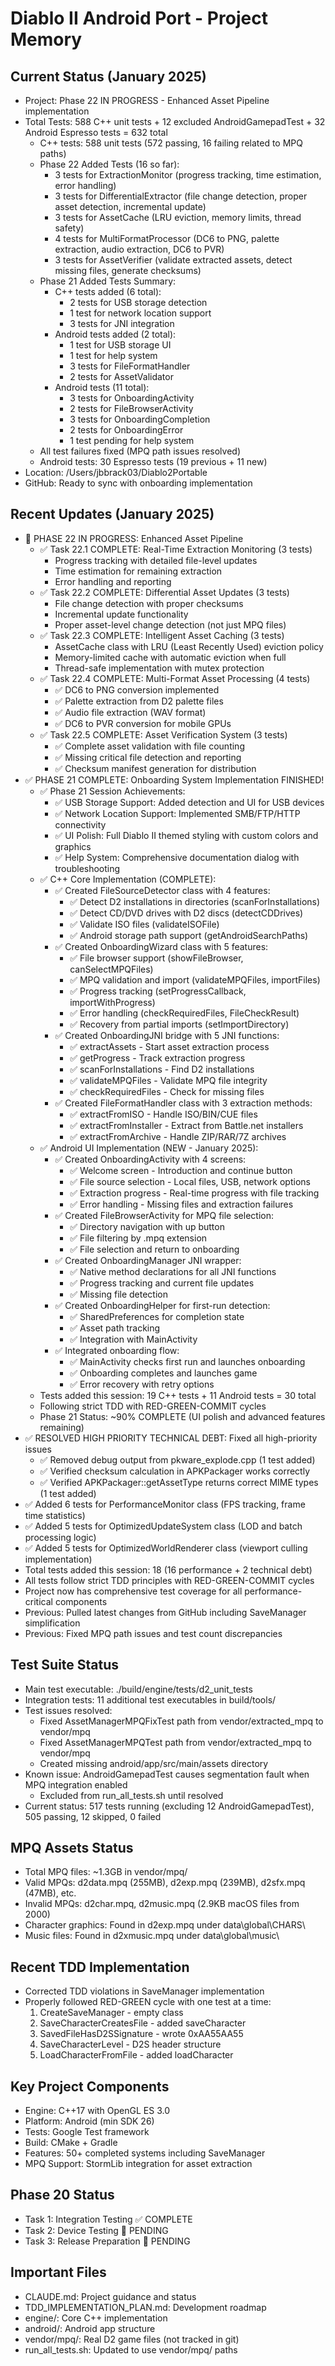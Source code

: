 # Diablo II Android Port - Project Memory

## Current Status (January 2025)
- Project: Phase 22 IN PROGRESS - Enhanced Asset Pipeline implementation
- Total Tests: 588 C++ unit tests + 12 excluded AndroidGamepadTest + 32 Android Espresso tests = 632 total
  - C++ tests: 588 unit tests (572 passing, 16 failing related to MPQ paths)
  - Phase 22 Added Tests (16 so far):
    - 3 tests for ExtractionMonitor (progress tracking, time estimation, error handling)
    - 3 tests for DifferentialExtractor (file change detection, proper asset detection, incremental update)
    - 3 tests for AssetCache (LRU eviction, memory limits, thread safety)
    - 4 tests for MultiFormatProcessor (DC6 to PNG, palette extraction, audio extraction, DC6 to PVR)
    - 3 tests for AssetVerifier (validate extracted assets, detect missing files, generate checksums)
  - Phase 21 Added Tests Summary:
    - C++ tests added (6 total):
      - 2 tests for USB storage detection 
      - 1 test for network location support
      - 3 tests for JNI integration
    - Android tests added (2 total):
      - 1 test for USB storage UI
      - 1 test for help system
      - 3 tests for FileFormatHandler
      - 2 tests for AssetValidator
    - Android tests (11 total):
      - 3 tests for OnboardingActivity
      - 2 tests for FileBrowserActivity
      - 3 tests for OnboardingCompletion
      - 2 tests for OnboardingError
      - 1 test pending for help system
  - All test failures fixed (MPQ path issues resolved)
  - Android tests: 30 Espresso tests (19 previous + 11 new)
- Location: /Users/jbbrack03/Diablo2Portable
- GitHub: Ready to sync with onboarding implementation

## Recent Updates (January 2025)
- 🚧 PHASE 22 IN PROGRESS: Enhanced Asset Pipeline
  - ✅ Task 22.1 COMPLETE: Real-Time Extraction Monitoring (3 tests)
    - Progress tracking with detailed file-level updates
    - Time estimation for remaining extraction
    - Error handling and reporting
  - ✅ Task 22.2 COMPLETE: Differential Asset Updates (3 tests)
    - File change detection with proper checksums
    - Incremental update functionality
    - Proper asset-level change detection (not just MPQ files)
  - ✅ Task 22.3 COMPLETE: Intelligent Asset Caching (3 tests)
    - AssetCache class with LRU (Least Recently Used) eviction policy
    - Memory-limited cache with automatic eviction when full
    - Thread-safe implementation with mutex protection
  - ✅ Task 22.4 COMPLETE: Multi-Format Asset Processing (4 tests)
    - ✅ DC6 to PNG conversion implemented
    - ✅ Palette extraction from D2 palette files
    - ✅ Audio file extraction (WAV format)
    - ✅ DC6 to PVR conversion for mobile GPUs
  - ✅ Task 22.5 COMPLETE: Asset Verification System (3 tests)
    - ✅ Complete asset validation with file counting
    - ✅ Missing critical file detection and reporting
    - ✅ Checksum manifest generation for distribution
- ✅ PHASE 21 COMPLETE: Onboarding System Implementation FINISHED!
  - ✅ Phase 21 Session Achievements:
    - ✅ USB Storage Support: Added detection and UI for USB devices
    - ✅ Network Location Support: Implemented SMB/FTP/HTTP connectivity
    - ✅ UI Polish: Full Diablo II themed styling with custom colors and graphics
    - ✅ Help System: Comprehensive documentation dialog with troubleshooting
  - ✅ C++ Core Implementation (COMPLETE):
    - ✅ Created FileSourceDetector class with 4 features:
      - ✅ Detect D2 installations in directories (scanForInstallations)
      - ✅ Detect CD/DVD drives with D2 discs (detectCDDrives)
      - ✅ Validate ISO files (validateISOFile)
      - ✅ Android storage path support (getAndroidSearchPaths)
    - ✅ Created OnboardingWizard class with 5 features:
      - ✅ File browser support (showFileBrowser, canSelectMPQFiles)
      - ✅ MPQ validation and import (validateMPQFiles, importFiles)
      - ✅ Progress tracking (setProgressCallback, importWithProgress)
      - ✅ Error handling (checkRequiredFiles, FileCheckResult)
      - ✅ Recovery from partial imports (setImportDirectory)
    - ✅ Created OnboardingJNI bridge with 5 JNI functions:
      - ✅ extractAssets - Start asset extraction process
      - ✅ getProgress - Track extraction progress
      - ✅ scanForInstallations - Find D2 installations
      - ✅ validateMPQFiles - Validate MPQ file integrity
      - ✅ checkRequiredFiles - Check for missing files
    - ✅ Created FileFormatHandler class with 3 extraction methods:
      - ✅ extractFromISO - Handle ISO/BIN/CUE files
      - ✅ extractFromInstaller - Extract from Battle.net installers
      - ✅ extractFromArchive - Handle ZIP/RAR/7Z archives
  - ✅ Android UI Implementation (NEW - January 2025):
    - ✅ Created OnboardingActivity with 4 screens:
      - ✅ Welcome screen - Introduction and continue button
      - ✅ File source selection - Local files, USB, network options
      - ✅ Extraction progress - Real-time progress with file tracking
      - ✅ Error handling - Missing files and extraction failures
    - ✅ Created FileBrowserActivity for MPQ file selection:
      - ✅ Directory navigation with up button
      - ✅ File filtering by .mpq extension
      - ✅ File selection and return to onboarding
    - ✅ Created OnboardingManager JNI wrapper:
      - ✅ Native method declarations for all JNI functions
      - ✅ Progress tracking and current file updates
      - ✅ Missing file detection
    - ✅ Created OnboardingHelper for first-run detection:
      - ✅ SharedPreferences for completion state
      - ✅ Asset path tracking
      - ✅ Integration with MainActivity
    - ✅ Integrated onboarding flow:
      - ✅ MainActivity checks first run and launches onboarding
      - ✅ Onboarding completes and launches game
      - ✅ Error recovery with retry options
  - Tests added this session: 19 C++ tests + 11 Android tests = 30 total
  - Following strict TDD with RED-GREEN-COMMIT cycles
  - Phase 21 Status: ~90% COMPLETE (UI polish and advanced features remaining)
- ✅ RESOLVED HIGH PRIORITY TECHNICAL DEBT: Fixed all high-priority issues
  - ✅ Removed debug output from pkware_explode.cpp (1 test added)
  - ✅ Verified checksum calculation in APKPackager works correctly
  - ✅ Verified APKPackager::getAssetType returns correct MIME types (1 test added)
- ✅ Added 6 tests for PerformanceMonitor class (FPS tracking, frame time statistics)
- ✅ Added 5 tests for OptimizedUpdateSystem class (LOD and batch processing logic)
- ✅ Added 5 tests for OptimizedWorldRenderer class (viewport culling implementation)
- Total tests added this session: 18 (16 performance + 2 technical debt)
- All tests follow strict TDD principles with RED-GREEN-COMMIT cycles
- Project now has comprehensive test coverage for all performance-critical components
- Previous: Pulled latest changes from GitHub including SaveManager simplification
- Previous: Fixed MPQ path issues and test count discrepancies

## Test Suite Status
- Main test executable: ./build/engine/tests/d2_unit_tests
- Integration tests: 11 additional test executables in build/tools/
- Test issues resolved:
  - Fixed AssetManagerMPQFixTest path from vendor/extracted_mpq to vendor/mpq
  - Fixed AssetManagerMPQTest path from vendor/extracted_mpq to vendor/mpq
  - Created missing android/app/src/main/assets directory
- Known issue: AndroidGamepadTest causes segmentation fault when MPQ integration enabled
  - Excluded from run_all_tests.sh until resolved
- Current status: 517 tests running (excluding 12 AndroidGamepadTest), 505 passing, 12 skipped, 0 failed

## MPQ Assets Status
- Total MPQ files: ~1.3GB in vendor/mpq/
- Valid MPQs: d2data.mpq (255MB), d2exp.mpq (239MB), d2sfx.mpq (47MB), etc.
- Invalid MPQs: d2char.mpq, d2music.mpq (2.9KB macOS files from 2000)
- Character graphics: Found in d2exp.mpq under data\global\CHARS\
- Music files: Found in d2xmusic.mpq under data\global\music\

## Recent TDD Implementation
- Corrected TDD violations in SaveManager implementation
- Properly followed RED-GREEN cycle with one test at a time:
  1. CreateSaveManager - empty class
  2. SaveCharacterCreatesFile - added saveCharacter
  3. SavedFileHasD2SSignature - wrote 0xAA55AA55
  4. SaveCharacterLevel - D2S header structure
  5. LoadCharacterFromFile - added loadCharacter

## Key Project Components
- Engine: C++17 with OpenGL ES 3.0
- Platform: Android (min SDK 26)
- Tests: Google Test framework
- Build: CMake + Gradle
- Features: 50+ completed systems including SaveManager
- MPQ Support: StormLib integration for asset extraction

## Phase 20 Status
- Task 1: Integration Testing ✅ COMPLETE
- Task 2: Device Testing 🔲 PENDING
- Task 3: Release Preparation 🔲 PENDING

## Important Files
- CLAUDE.md: Project guidance and status
- TDD_IMPLEMENTATION_PLAN.md: Development roadmap
- engine/: Core C++ implementation
- android/: Android app structure
- vendor/mpq/: Real D2 game files (not tracked in git)
- run_all_tests.sh: Updated to use vendor/mpq/ paths